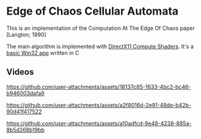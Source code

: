 # Edge of Chaos Cellular Automata
This is an implementation of the Computation At The Edge Of Chaos paper [Langton; 1990]

The main algorithm is implemented with [DirectX11 Compute Shaders](https://github.com/Ne0nWinds/Edge-Of-Chaos-Cellular-Automata/blob/master/win32/advance.compute.hlsl). It's a [basic Win32 app](https://github.com/Ne0nWinds/Edge-Of-Chaos-Cellular-Automata/blob/master/win32/win32.c) written in C

## Videos

https://github.com/user-attachments/assets/18137c85-1633-4bc2-bc46-b946003dafa9

https://github.com/user-attachments/assets/a2f8016d-2e91-48de-b42b-90d41f417522

https://github.com/user-attachments/assets/a10adfcd-9e48-4238-885a-8b5d268b19bb

